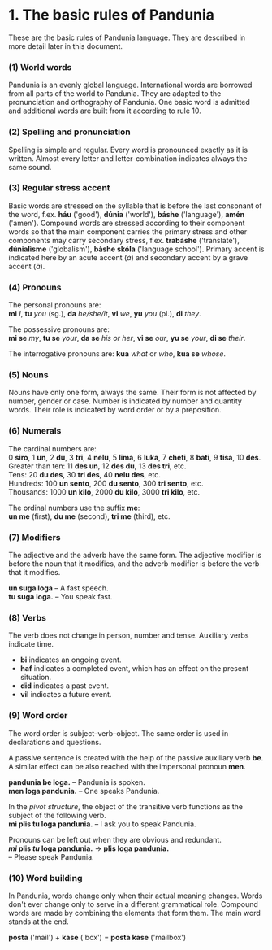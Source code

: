 
# 1. The basic rules of Pandunia

These are the basic rules of Pandunia language.
They are described in more detail later in this document.

### (1) World words

Pandunia is an evenly global language.
International words are borrowed from all parts of the world to Pandunia.
They are adapted to the pronunciation and orthography of Pandunia.
One basic word is admitted and additional words are built from it according to rule 10.


### (2) Spelling and pronunciation

Spelling is simple and regular.
Every word is pronounced exactly as it is written.
Almost every letter and letter-combination indicates always the same sound.


### (3) Regular stress accent

Basic words are stressed on the syllable that is before the last consonant of the word, f.ex.
**háu** ('good'), **dúnia** ('world'), **báshe** ('language'), **amén** ('amen').
Compound words are stressed according to their component words so that the main component carries the primary stress
and other components may carry secondary stress, f.ex.
**trabáshe** ('translate'), **dúnialìsme** ('globalism'), **bàshe skóla** ('language school').
Primary accent is indicated here by an acute accent (*á*) and secondary accent by a grave accent (*à*).


### (4) Pronouns

The personal pronouns are:  
**mi** _I_, **tu** _you_ (sg.), **da** _he/she/it_,
**vi** _we_, **yu** _you_ (pl.), **di** _they_.

The possessive pronouns are:  
**mi se** _my_, **tu se** _your_, **da se** _his or her_,
**vi se** _our_, **yu se** _your_, **di se** _their_.

The interrogative pronouns are:
**kua**
_what_ or _who_,
**kua se**
_whose_.


### (5) Nouns
   Nouns have only one form, always the same.
   Their form is not affected by number, gender or case.
   Number is indicated by number and quantity words.
   Their role is indicated by word order or by a preposition.

### (6) Numerals

The cardinal numbers are:  
0 **siro**, 1 **un**, 2 **du**, 3 **tri**, 4 **nelu**, 5 **lima**, 6 **luka**,
7 **cheti**, 8 **bati**, 9 **tisa**, 10 **des**.  
Greater than ten: 11 **des un**, 12 **des du**, 13 **des tri**, etc.  
Tens: 20 **du des**, 30 **tri des**, 40 **nelu des**, etc.  
Hundreds: 100 **un sento**, 200 **du sento**, 300 **tri sento**, etc.  
Thousands: 1000 **un kilo**, 2000 **du kilo**, 3000 **tri kilo**, etc.

The ordinal numbers use the suffix **me**:  
**un me** (first), **du me** (second), **tri me** (third), etc.


### (7) Modifiers

The adjective and the adverb have the same form.
The adjective modifier is before the noun that it modifies,
and the adverb modifier is before the verb that it modifies.

**un suga loga**
– A fast speech.  
**tu suga loga.**
– You speak fast.


### (8) Verbs

The verb does not change in person, number and tense.
Auxiliary verbs indicate time.

- **bi**
  indicates an ongoing event.
- **haf**
  indicates a completed event, which has an effect on the present situation.
- **did**
  indicates a past event.
- **vil**
  indicates a future event.


### (9) Word order

The word order is subject–verb–object.
The same order is used in declarations and questions.

A passive sentence is created with the help of the passive auxiliary verb
**be**.
A similar effect can be also reached with the impersonal pronoun
**men**.

**pandunia be loga.**
– Pandunia is spoken.  
**men loga pandunia.**
– One speaks Pandunia.

In the _pivot structure_, the object of the transitive verb functions as the subject of the following verb.  
**mi plis tu loga pandunia.**
– I ask you to speak Pandunia.

Pronouns can be left out when they are obvious and redundant.  
**_mi_ plis _tu_ loga pandunia.**
→ **plis loga pandunia.**  
– Please speak Pandunia.


### (10) Word building

In Pandunia, words change only when their actual meaning changes.
Words don't ever change only to serve in a different grammatical role.
Compound words are made by combining the elements that form them.
The main word stands at the end.

**posta**
('mail') +
**kase**
('box') =
**posta kase**
('mailbox')

